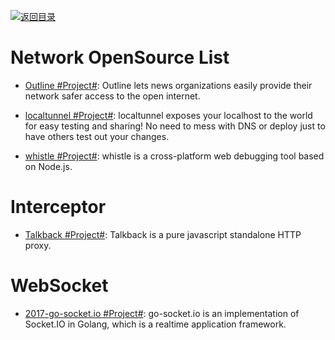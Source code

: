 [![返回目录](https://user-images.githubusercontent.com/5803001/38079637-ff0abcf0-3371-11e8-9b76-ad651620afc7.jpg)](https://github.com/wxyyxc1992/Awesome-Lists)

# Network OpenSource List

- [Outline #Project#](http://getoutline.org/en/home): Outline lets news organizations easily provide their network safer access to the open internet.

- [localtunnel #Project#](https://github.com/localtunnel/localtunnel): localtunnel exposes your localhost to the world for easy testing and sharing! No need to mess with DNS or deploy just to have others test out your changes.

* [whistle #Project#](https://github.com/avwo/whistle): whistle is a cross-platform web debugging tool based on Node.js.

# Interceptor

- [Talkback #Project#](https://github.com/ijpiantanida/talkback/): Talkback is a pure javascript standalone HTTP proxy.

# WebSocket

- [2017-go-socket.io #Project#](https://github.com/googollee/go-socket.io): go-socket.io is an implementation of Socket.IO in Golang, which is a realtime application framework.
